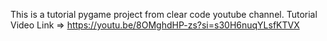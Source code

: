 This is a tutorial pygame project from clear code youtube channel.
Tutorial Video Link => https://youtu.be/8OMghdHP-zs?si=s30H6nuqYLsfKTVX